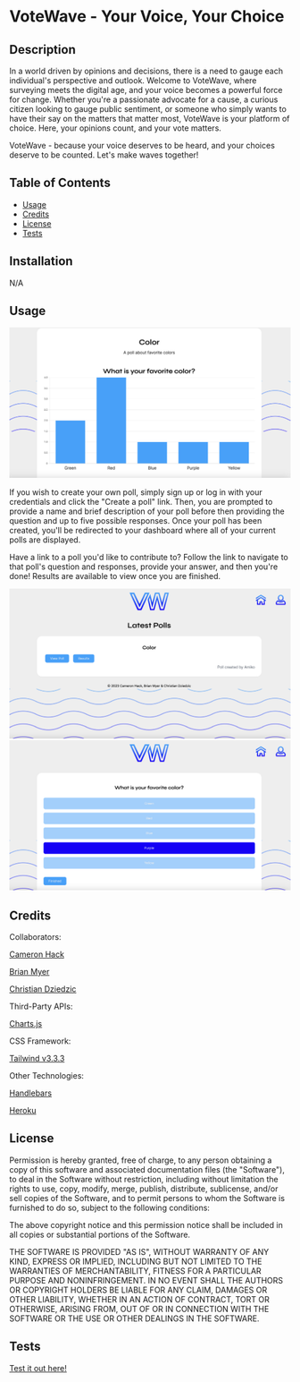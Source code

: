 # VoteWave - Your Voice, Your Choice

## Description

In a world driven by opinions and decisions, there is a need to gauge each individual's perspective and outlook. Welcome to VoteWave, where surveying meets the digital age, and your voice becomes a powerful force for change. Whether you're a passionate advocate for a cause, a curious citizen looking to gauge public sentiment, or someone who simply wants to have their say on the matters that matter most, VoteWave is your platform of choice. Here, your opinions count, and your vote matters.

VoteWave - because your voice deserves to be heard, and your choices deserve to be counted. Let's make waves together!

## Table of Contents

- [Usage](#usage)
- [Credits](#credits)
- [License](#license)
- [Tests](#tests)

## Installation

N/A

## Usage

![Alt text](<public/images/Screenshot 2023-09-11 at 9.57.20 AM.png>)

If you wish to create your own poll, simply sign up or log in with your credentials and click the "Create a poll" link. Then, you are prompted to provide a name and brief description of your poll before then providing the question and up to five possible responses. Once your poll has been created, you'll be redirected to your dashboard where all of your current polls are displayed.

Have a link to a poll you'd like to contribute to? Follow the link to navigate to that poll's question and responses, provide your answer, and then you're done! Results are available to view once you are finished.

![Alt text](<public/images/Screenshot 2023-09-11 at 9.56.53 AM.png>)
![Alt text](<public/images/Screenshot 2023-09-11 at 9.57.00 AM.png>)

## Credits

Collaborators:

[Cameron Hack](https://github.com/CameronHack)

[Brian Myer](https://github.com/brianmyer)

[Christian Dziedzic](https://github.com/cdziedzic)

Third-Party APIs:

[Charts.js](https://www.chartjs.org/)

CSS Framework:

[Tailwind v3.3.3](https://tailwindcss.com/)

Other Technologies:

[Handlebars](https://handlebarsjs.com/)

[Heroku](https://id.heroku.com/login)


## License

Permission is hereby granted, free of charge, to any person obtaining a copy
of this software and associated documentation files (the "Software"), to deal
in the Software without restriction, including without limitation the rights
to use, copy, modify, merge, publish, distribute, sublicense, and/or sell
copies of the Software, and to permit persons to whom the Software is
furnished to do so, subject to the following conditions:

The above copyright notice and this permission notice shall be included in all
copies or substantial portions of the Software.

THE SOFTWARE IS PROVIDED "AS IS", WITHOUT WARRANTY OF ANY KIND, EXPRESS OR
IMPLIED, INCLUDING BUT NOT LIMITED TO THE WARRANTIES OF MERCHANTABILITY,
FITNESS FOR A PARTICULAR PURPOSE AND NONINFRINGEMENT. IN NO EVENT SHALL THE
AUTHORS OR COPYRIGHT HOLDERS BE LIABLE FOR ANY CLAIM, DAMAGES OR OTHER
LIABILITY, WHETHER IN AN ACTION OF CONTRACT, TORT OR OTHERWISE, ARISING FROM,
OUT OF OR IN CONNECTION WITH THE SOFTWARE OR THE USE OR OTHER DEALINGS IN THE
SOFTWARE.

## Tests

[Test it out here!](https://votewave-d8a829638802.herokuapp.com/) 
